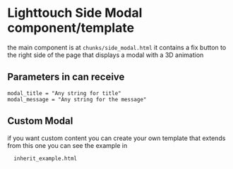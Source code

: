# Lighttouch Side Modal component/template

the main component is at `chunks/side_modal.html` 
it contains a fix button to the right side of the page that displays a modal with a 3D animation 

## Parameters in can receive
```
modal_title = "Any string for title"
modal_message = "Any string for the message"
```

## Custom Modal 
if you want custom content you can create your own template that extends from this one
you can see the example in 
```
  inherit_example.html
```